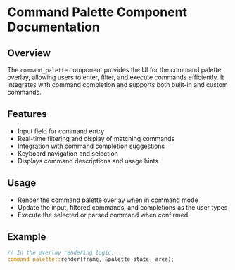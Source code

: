 # Command Palette Component Documentation

## Overview
The `command_palette` component provides the UI for the command palette overlay, allowing users to enter, filter, and execute commands efficiently. It integrates with command completion and supports both built-in and custom commands.

## Features
- Input field for command entry
- Real-time filtering and display of matching commands
- Integration with command completion suggestions
- Keyboard navigation and selection
- Displays command descriptions and usage hints

## Usage
- Render the command palette overlay when in command mode
- Update the input, filtered commands, and completions as the user types
- Execute the selected or parsed command when confirmed

## Example
```rust
// In the overlay rendering logic:
command_palette::render(frame, &palette_state, area);
```
